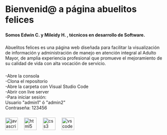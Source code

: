 <h1 align="left">Bienvenid@ a página abuelitos felices</h1>

###

<p align="left"></p>

###

<h4 align="left">Somos Edwin C. y  Mileidy H. , técnicos en desarrollo de Software.</h4>

###

<p align="left">Abuelitos felices  es una página web diseñada para facilitar la visualización de información y administración de manejo  en atención integral al Adulto Mayor, de amplia experiencia profesional que promueve el mejoramiento de su calidad de vida con alta vocación de servicio.</p>

###

<p align="left">-Abre la consola <br>-Clona el repositorio<br>-Abre la carpeta con Visual Studio Code<br>-Abrir con live server<br>-Para iniciar sesión: <br>Usuario "admin1" ó "admin2"<br>Contraseña: 123456</p>

###

<div align="left">
  <img src="https://cdn.jsdelivr.net/gh/devicons/devicon/icons/javascript/javascript-original.svg" height="40" alt="javascript logo"  />
  <img width="12" />
  <img src="https://cdn.jsdelivr.net/gh/devicons/devicon/icons/html5/html5-original.svg" height="40" alt="html5 logo"  />
  <img width="12" />
  <img src="https://cdn.jsdelivr.net/gh/devicons/devicon/icons/css3/css3-original.svg" height="40" alt="css3 logo"  />
  <img width="12" />
  <img src="https://cdn.jsdelivr.net/gh/devicons/devicon/icons/vscode/vscode-original.svg" height="40" alt="vscode logo"  />
</div>

###
